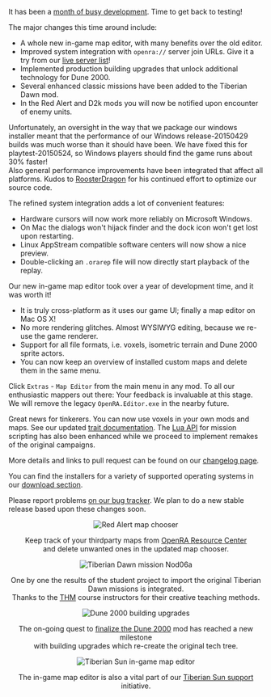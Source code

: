 It has been a [month of busy development](https://github.com/OpenRA/OpenRA/pulse/monthly). Time to get back to testing!

The major changes this time around include:

  - A whole new in-game map editor, with many benefits over the old editor.
  - Improved system integration with `openra://` server join URLs. Give it a try from our [live server list](/games/)!
  - Implemented production building upgrades that unlock additional technology for Dune 2000.
  - Several enhanced classic missions have been added to the Tiberian Dawn mod.
  - In the Red Alert and D2k mods you will now be notified upon encounter of enemy units.

Unfortunately, an oversight in the way that we package our windows installer meant that the performance of our Windows release-20150429 builds was much worse than it should have been. We have fixed this for playtest-20150524, so Windows players should find the game runs about 30% faster!<br>
Also general performance improvements have been integrated that affect all platforms. Kudos to [RoosterDragon](https://github.com/RoosterDragon) for his continued effort to optimize our source code.

The refined system integration adds a lot of convenient features:

  - Hardware cursors will now work more reliably on Microsoft Windows.
  - On Mac the dialogs won't hijack finder and the dock icon won't get lost upon restarting.
  - Linux AppStream compatible software centers will now show a nice preview.
  - Double-clicking an `.orarep` file will now directly start playback of the replay.

Our new in-game map editor took over a year of development time, and it was worth it!

  - It is truly cross-platform as it uses our game UI; finally a map editor on Mac OS X!
  - No more rendering glitches. Almost WYSIWYG editing, because we re-use the game renderer.
  - Support for all file formats, i.e. voxels, isometric terrain and Dune 2000 sprite actors.
  - You can now keep an overview of installed custom maps and delete them in the same menu.

Click `Extras` - `Map Editor` from the main menu in any mod. To all our enthusiastic mappers out there: Your feedback is invaluable at this stage. We will remove the legacy `OpenRA.Editor.exe` in the nearby future.

Great news for tinkerers. You can now use voxels in your own mods and maps. See our updated [trait documentation](https://github.com/OpenRA/OpenRA/wiki/Traits-(playtest)).
The [Lua API](https://github.com/OpenRA/OpenRA/wiki/Lua-API-(playtest)) for mission scripting has also been enhanced while we proceed to implement remakes of the original campaigns.

More details and links to pull request can be found on our [changelog page](https://github.com/OpenRA/OpenRA/wiki/Historical-Changelogs/).

You can find the installers for a variety of supported operating systems in our [download section](/download/).

Please report problems [on our bug tracker](http://bugs.openra.net). We plan to do a new stable release based upon these changes soon.

<div style="text-align:center" markdown="1">

![Red Alert map chooser](/images/news/20150524-ra-map-chooser.png)

Keep track of your thirdparty maps from [OpenRA Resource Center](http://resource.openra.net/)<br>and delete unwanted ones in the updated map chooser.

![Tiberian Dawn mission Nod06a](/images/news/20150524-cnc-nod06a.png)

One by one the results of the student project to import the original Tiberian Dawn missions is integrated.<br>Thanks to the [THM](http://www.thm.de/site/en/) course instructors for their creative teaching methods.

![Dune 2000 building upgrades](/images/news/20150524-d2k-building-upgrades.png)

The on-going quest to [finalize the Dune 2000](https://github.com/OpenRA/OpenRA/issues/7751) mod has reached a new milestone<br>with building upgrades which re-create the original tech tree.

![Tiberian Sun in-game map editor](/images/news/20150524-ts-ingame-editor.png)

The in-game map editor is also a vital part of our [Tiberian Sun support](https://github.com/OpenRA/OpenRA/issues/5350) initiative.

</div>
